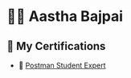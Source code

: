 # 👩‍💻 Aastha Bajpai

## 📜 My Certifications

- 🧪 [Postman Student Expert](https://github.com/aasthabajpai010/Certifications/blob/ab39b14615056d82df479a64a7477ce25d1d2ed0/Postman%20-%20Postman%20API%20Fundamentals%20Student%20Expert.png)
